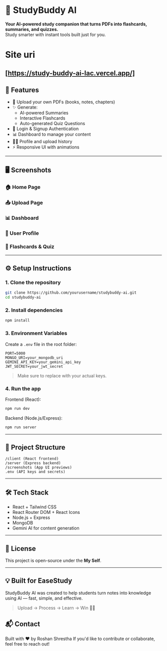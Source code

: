 
# 🌟 StudyBuddy AI

**Your AI-powered study companion that turns PDFs into flashcards, summaries, and quizzes.**  
Study smarter with instant tools built just for you.

# Site uri
[https://study-buddy-ai-lac.vercel.app/]
---

## 🧩 Features

- 📄 Upload your own PDFs (books, notes, chapters)
- ✨ Generate:
  - AI-powered Summaries
  - Interactive Flashcards
  - Auto-generated Quiz Questions
- 🔐 Login & Signup Authentication
- 📊 Dashboard to manage your content
- 🧑‍💼 Profile and upload history
- ⚡ Responsive UI with animations

---

## 🖥️ Screenshots

### 🏠 Home Page


### 📤 Upload Page

### 📊 Dashboard

### 👤 User Profile

### 🧠 Flashcards & Quiz

---

## ⚙️ Setup Instructions

### 1. Clone the repository

```bash
git clone https://github.com/yourusername/studybuddy-ai.git
cd studybuddy-ai
```

### 2. Install dependencies

```bash
npm install
```

### 3. Environment Variables

Create a `.env` file in the root folder:

```
PORT=5000
MONGO_URI=your_mongodb_uri
GEMINI_API_KEY=your_gemini_api_key
JWT_SECRET=your_jwt_secret
```

> Make sure to replace with your actual keys.

### 4. Run the app

Frontend (React):
```bash
npm run dev
```

Backend (Node.js/Express):
```bash
npm run server
```

---

## 📁 Project Structure

```
/client (React frontend)
/server (Express backend)
/screenshots (App UI previews)
.env (API keys and secrets)
```

---

## 🛠️ Tech Stack

- React + Tailwind CSS
- React Router DOM + React Icons
- Node.js + Express
- MongoDB
- Gemini AI for content generation

---

## 📌 License

This project is open-source under the **My Self**.

---

## 💡 Built for EaseStudy

StudyBuddy AI was created to help students turn notes into knowledge using AI — fast, simple, and effective.

> Upload → Process → Learn → Win 🧠🚀
## 📬 Contact
Built with ❤️ by Roshan Shrestha
If you'd like to contribute or collaborate, feel free to reach out!
